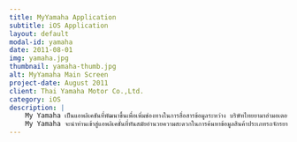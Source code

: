 ```yaml
---
title: MyYamaha Application
subtitle: iOS Application
layout: default
modal-id: yamaha
date: 2011-08-01
img: yamaha.jpg
thumbnail: yamaha-thumb.jpg
alt: MyYamaha Main Screen
project-date: August 2011
client: Thai Yamaha Motor Co.,Ltd.
category: iOS
description: |
    My Yamaha เป็นแอพลิเคชันที่พัฒนาขึ้นเพื่อเพิ่มช่องทางในการสื่อสารข้อมูลระหว่าง บริษัทไทยยามาฮ่ามอเตอร์ จำกัด กับ ลูกค้ายามาฮ่า และบุคคลทั่วไป
    My Yamaha จะนำท่านเข้าสู่แอพลิเคชั่นที่ทันสมัยอำนวยความสะดวกในการค้นหาข้อมูลสินค้าประเภทรถจักรยานยนต์ และผู้แทนจำหน่ายพร้อมทั้งติดตามข่าวสารต่างๆจากทางยามาฮ่า และแลกเปลี่ยนประสบการณ์หรือพูดคุยจากสังคมออนไลน์ เครือข่ายยามาฮ่า
---
```

